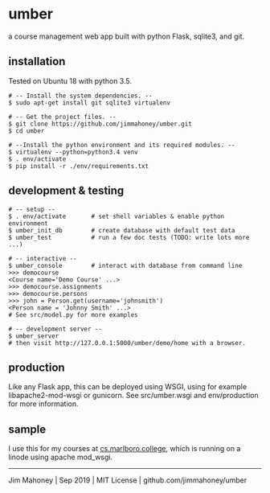 umber
=====

a course management web app built with python Flask, sqlite3, and git.

installation
-------------

Tested on Ubuntu 18 with python 3.5.

    # -- Install the system dependencies. --
    $ sudo apt-get install git sqlite3 virtualenv 

    # -- Get the project files. --
    $ git clone https://github.com/jimmahoney/umber.git
    $ cd umber

    # --Install the python environment and its required modules. --
    $ virtualenv --python=python3.4 venv
    $ . env/activate
    $ pip install -r ./env/requirements.txt

development & testing
---------------------

    # -- setup --
    $ . env/activate       # set shell variables & enable python environment
    $ umber_init_db        # create database with default test data
    $ umber_test           # run a few doc tests (TODO: write lots more ...)

    # -- interactive --
    $ umber_console        # interact with database from command line
    >>> democourse
    <Course name='Demo Course' ...>
    >>> democourse.assignments
    >>> democourse.persons
    >>> john = Person.get(username='johnsmith')
    <Person name = 'Johnny Smith' ...>
    # See src/model.py for more examples

    # -- development server --
    $ umber_server
    # then visit http://127.0.0.1:5000/umber/demo/home with a browser.

production
----------

Like any Flask app, this can be deployed using WSGI, 
using for example libapache2-mod-wsgi or gunicorn.
See src/umber.wsgi and env/production for more information.

sample
------

I use this for my courses at
[cs.marlboro.college](https://cs.marlboro.college/cours/site/docs/about),
which is running on a linode using apache mod_wsgi.

----------------------------------------------------------

Jim Mahoney | Sep 2019 | MIT License | github.com/jimmahoney/umber
